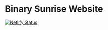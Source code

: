 # Binary Sunrise Website

[![Netlify Status](https://api.netlify.com/api/v1/badges/aad58e4f-b9ea-4dd4-9ab7-669ac2334990/deploy-status)](https://app.netlify.com/sites/binary-sunrise/deploys)
